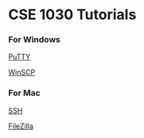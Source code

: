 # CSE 1030 Tutorials

### For Windows
[PuTTY](https://github.com/misc-sonchau/dev-tool-tutorials/tree/main/puTTY) 

[WinSCP](https://github.com/misc-sonchau/dev-tool-tutorials/tree/main/winSCP) 


### For Mac

[SSH](https://github.com/misc-sonchau/dev-tool-tutorials/tree/main/ssh_mac) 

[FileZilla](https://github.com/misc-sonchau/dev-tool-tutorials/tree/main/fileZilla) 
